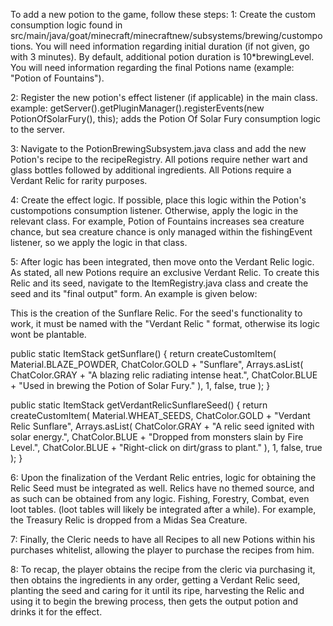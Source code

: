To add a new potion to the game, follow these steps:
1: Create the custom consumption logic found in src/main/java/goat/minecraft/minecraftnew/subsystems/brewing/custompotions.
You will need information regarding initial duration (if not given, go with 3 minutes). By default, additional potion duration is 10*brewingLevel.
You will need information regarding the final Potions name (example: "Potion of Fountains"). 

2: Register the new potion's effect listener (if applicable) in the main class. 
example: getServer().getPluginManager().registerEvents(new PotionOfSolarFury(), this); adds the Potion Of Solar Fury consumption logic to the server.

3: Navigate to the PotionBrewingSubsystem.java class and add the new Potion's recipe to the recipeRegistry. All potions require nether wart and glass bottles followed by 
additional ingredients. All Potions require a Verdant Relic for rarity purposes. 

4: Create the effect logic. If possible, place this logic within the Potion's custompotions consumption listener. Otherwise, apply the logic in the relevant class. For 
example, Potion of Fountains increases sea creature chance, but sea creature chance is only managed within the fishingEvent listener, so we apply the logic in that class.

5: After logic has been integrated, then move onto the Verdant Relic logic. As stated, all new Potions require an exclusive Verdant Relic. To create this Relic and its seed,
navigate to the ItemRegistry.java class and create the seed and its "final output" form. An example is given below:

This is the creation of the Sunflare Relic. For the seed's functionality to work, it must be named with the "Verdant Relic <name>" format, otherwise its logic wont be 
plantable. 


public static ItemStack getSunflare() {
return createCustomItem(
Material.BLAZE_POWDER,
ChatColor.GOLD + "Sunflare",
Arrays.asList(
ChatColor.GRAY + "A blazing relic radiating intense heat.",
ChatColor.BLUE + "Used in brewing the Potion of Solar Fury."
),
1,
false,
true
);
}

public static ItemStack getVerdantRelicSunflareSeed() {
        return createCustomItem(
                Material.WHEAT_SEEDS,
                ChatColor.GOLD + "Verdant Relic Sunflare",
                Arrays.asList(
                        ChatColor.GRAY + "A relic seed ignited with solar energy.",
                        ChatColor.BLUE + "Dropped from monsters slain by Fire Level.",
                        ChatColor.BLUE + "Right-click on dirt/grass to plant."
                ),
                1,
                false,
                true
        );
    }

6: Upon the finalization of the Verdant Relic entries, logic for obtaining the Relic Seed must be integrated as well. Relics have no themed source, and as such can be 
obtained from any logic. Fishing, Forestry, Combat, even loot tables. (loot tables will likely be integrated after a while). For example, the Treasury Relic is dropped
from a Midas Sea Creature.

7: Finally, the Cleric needs to have all Recipes to all new Potions within his purchases whitelist, allowing the player to purchase the recipes from him.

8: To recap, the player obtains the recipe from the cleric via purchasing it, then obtains the ingredients in any order, getting a Verdant Relic seed,
planting the seed and caring for it until its ripe, harvesting the Relic and using it to begin the brewing process, then gets the output potion and drinks it for the effect.





















